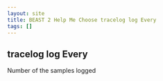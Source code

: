 ```yaml
---
layout: site
title: BEAST 2 Help Me Choose tracelog log Every
tags: []
---
```


## tracelog log Every

Number of the samples logged
